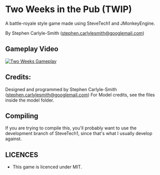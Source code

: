 # Two Weeks in the Pub (TWIP)

A battle-royale style game made using SteveTech1 and JMonkeyEngine.

By Stephen Carlyle-Smith (stephen.carlylesmith@googlemail.com)


## Gameplay Video

[![Two Weeks Gameplay](http://img.youtube.com/vi/ROtYhj_YU80/0.jpg)](http://www.youtube.com/watch?v=O-QbPfuOZQ4)

## Credits: 
Designed and programmed by Stephen Carlyle-Smith (stephen.carlylesmith@googlemail.com)
For Model credits, see the files inside the model folder.

## Compiling
If you are trying to compile this, you'll probably want to use the development branch of SteveTech1, since that's what I usually develop against.


## LICENCES
* This game is licenced under MIT.
